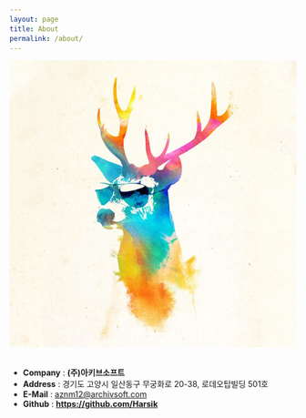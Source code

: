 ```yaml
---
layout: page
title: About
permalink: /about/
---
```

![sunny_stag](/files/sunny_stag.jpg)
<br><br>
* <b>Company</b> : <b><a herf="http://www.archivsoft.com/">(주)아키브소프트</a></b>
* <b>Address</b> : 경기도 고양시 일산동구 무궁화로 20-38, 로데오탑빌딩 501호
* <b>E-Mail</b> : aznm12@archivsoft.com
* <b>Github</b> : <b><a herf="https://github.com/Harsik">https://github.com/Harsik</a></b>
